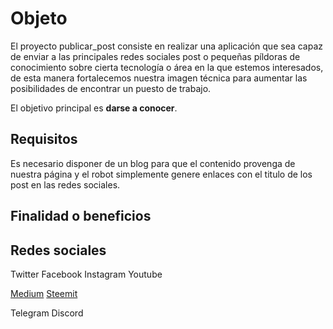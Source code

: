 # Objeto  

El proyecto publicar_post consiste en realizar una aplicación que sea capaz de enviar a las principales redes sociales post o pequeñas píldoras de conocimiento sobre cierta tecnología o área en la que estemos interesados, de esta manera fortalecemos nuestra imagen técnica para aumentar las posibilidades de encontrar un puesto de trabajo.

El objetivo principal es **darse a conocer**.

## Requisitos

Es necesario disponer de un blog para que el contenido provenga de nuestra página y el robot simplemente genere enlaces con el titulo de los post en las redes sociales. 

## Finalidad o beneficios



## Redes sociales

Twitter
Facebook
Instagram
Youtube

[Medium]((https://medium.com/))
[Steemit](https://steemit.com/)

Telegram
Discord
